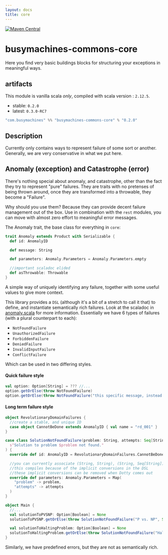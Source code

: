 ```yaml
---
layout: docs
title: core
---
```

[![Maven Central](https://img.shields.io/maven-central/v/com.busymachines/busymachines-commons-core_2.12.svg)](https://maven-badges.herokuapp.com/maven-central/com.busymachines/busymachines-commons-core_2.12)

# busymachines-commons-core

Here you find very basic buildings blocks for structuring your exceptions in meaningful ways.

## artifacts

This module is vanilla scala _*only*_, compiled with scala version : `2.12.5`.

* stable: `0.2.0`
* latest: `0.3.0-RC7`

```scala
"com.busymachines" %% "busymachines-commons-core" % "0.2.0"
```

## Description

Currently only contains ways to represent failure of some sort or another. Generally, we are very conservative in what we put here.

## Anomaly (exception) and Catastrophe (error)

There's nothing special about anomaly, and catastrophe, other than the fact they try to represent "pure" failures. They are traits with no pretenses of being thrown around, once they are transformed into a throwable, they become a "Failure".

Why should you use them?
Because they can provide decent failure management out of the box. Use in combination with the `rest` modules, you can move with almost zero effort to meaningful error messages.

The Anomaly trait, the base class for everything in `core`:
```scala
trait Anomaly extends Product with Serializable {
  def id: AnomalyID

  def message: String

  def parameters: Anomaly.Parameters = Anomaly.Parameters.empty

  //important scaladoc elided
  def asThrowable: Throwable
}
```

A simple way of uniquely identifying any failure, together with some useful values to give more context.

This library provides a `DSL` (although it's a bit of a stretch to call it that) to define, and instantiate semantically rich failures.
Look at the scaladoc in [anomaly.scala](src/main/scala/com/busymachines/core/anomaly.scala) for more information.
Essentially we have 6 types of failures (with a plural counterpart to each):

* `NotFoundFailure`
* `UnauthorizedFailure`
* `ForbiddenFailure`
* `DeniedFailure`
* `InvalidInputFailure`
* `ConflictFailure`

Which can be used in two differing styles.

#### Quick failure style

```scala
val option: Option[String] = ??? //...
option.getOrElse(throw NotFoundFailure)
option.getOrElse(throw NotFoundFailure("this specific message, instead of generic"))

```

#### Long term failure style
```scala
object RevolutionaryDomainFailures {
  //create a stable, and unique ID
  case object CannotBeDone extends AnomalyID { val name = "rd_001" }
}

case class SolutionNotFoundFailure(problem: String, attempts: Seq[String]) extends NotFoundFailure(
  s"Solution to problem $problem not found."
) {
  override def id: AnomalyID = RevolutionaryDomainFailures.CannotBeDone

  //you can currently associate (String, String), (String, Seq[String])
  //this compiles because of the implicit conversions in the DSL
  //these implicit conversions can be removed when Dotty comes out
  override def parameters: Anomaly.Parameters = Map(
    "problem" -> problem,
    "attempts" -> attempts
  )
}

object Main {
  //...
  val solutionToPVSNP: Option[Boolean] = None
  solutionToPVSNP.getOrElse(throw SolutionNotFoundFailure("P vs. NP", Seq("1", "2", "3")))

  val solutionToHaltingProblem: Option[Boolean] = None
  solutionToHaltingProblem.getOrElse(throw SolutionNotFoundFailure("Halting Problem", Seq("stop", "12")))
}
```

Similarly, we have predefined errors, but they are not as semantically rich.

